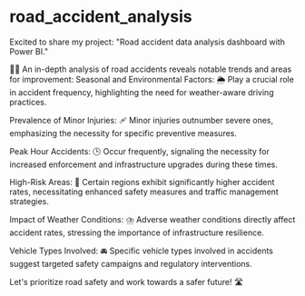 # road_accident_analysis
Excited to share my project: "Road accident data analysis dashboard with Power BI." 

🚗🛑 An in-depth analysis of road accidents reveals notable trends and areas for improvement:
Seasonal and Environmental Factors: 🌦️ Play a crucial role in accident frequency, highlighting the need for weather-aware driving practices.

Prevalence of Minor Injuries: 🩹 Minor injuries outnumber severe ones, emphasizing the necessity for specific preventive measures.

Peak Hour Accidents: 🕒 Occur frequently, signaling the necessity for increased enforcement and infrastructure upgrades during these times.

High-Risk Areas: 🚧 Certain regions exhibit significantly higher accident rates, necessitating enhanced safety measures and traffic management strategies.

Impact of Weather Conditions: ⛈️ Adverse weather conditions directly affect accident rates, stressing the importance of infrastructure resilience.

Vehicle Types Involved: 🚘 Specific vehicle types involved in accidents suggest targeted safety campaigns and regulatory interventions.

Let's prioritize road safety and work towards a safer future! 🛣️
